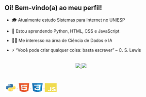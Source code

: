 ## Oi! Bem-vindo(a) ao meu perfil!

- 🎓 Atualmente estudo Sistemas para Internet no UNIESP
- 🌱 Estou aprendendo Python, HTML, CSS e JavaScript
- 👩‍💻 Me interesso na área de Ciência de Dados e IA
- ⚡ “Você pode criar qualquer coisa: basta escrever” – C. S. Lewis

  ##

<div align="center">
  <a href="https://github.com/isthefani">
  <img height="160em" src="https://github-readme-stats.vercel.app/api?username=isthefani&show_icons=true&theme=nord&include_all_commits=true&count_private=true"/>
  <img height="160em" src="https://github-readme-stats.vercel.app/api/top-langs/?username=isthefani&layout=compact&langs_count=7&theme=nord"/>
</div>

  ##

<div style="display: inline_block"><br>
  <img align="center" alt="Rafa-Python" height="30" width="40" src="https://raw.githubusercontent.com/devicons/devicon/master/icons/python/python-original.svg">
  <img align="center" alt="Rafa-HTML" height="30" width="40" src="https://raw.githubusercontent.com/devicons/devicon/master/icons/html5/html5-original.svg">
  <img align="center" alt="Rafa-CSS" height="30" width="40" src="https://raw.githubusercontent.com/devicons/devicon/master/icons/css3/css3-original.svg">
  <img align="center" alt="Rafa-Js" height="30" width="40" src="https://raw.githubusercontent.com/devicons/devicon/master/icons/javascript/javascript-plain.svg">
</div>
